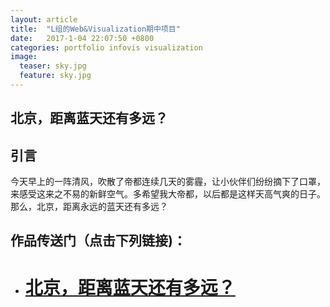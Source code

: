 ```yaml
---
layout: article
title:  "L组的Web&Visualization期中项目"
date:   2017-1-04 22:07:50 +0800
categories: portfolio infovis visualization
image:
  teaser: sky.jpg
  feature: sky.jpg
---
```


## 北京，距离蓝天还有多远？


## 引言
今天早上的一阵清风，吹散了帝都连续几天的雾霾，让小伙伴们纷纷摘下了口罩，来感受这来之不易的新鲜空气。多希望我大帝都，以后都是这样天高气爽的日子。那么，北京，距离永远的蓝天还有多远？



## 作品传送门（点击下列链接)：
- # <a href="https://arifin395.github.io/portfolio/visualization1/index.html" target="_blank">北京，距离蓝天还有多远？</a>